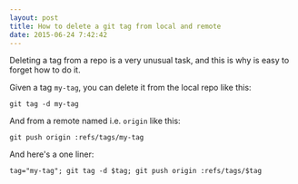 ```yaml
---
layout: post
title: How to delete a git tag from local and remote
date: 2015-06-24 7:42:42
---
```


Deleting a tag from a repo is a very unusual task, and this is why is easy to forget how to do it.

Given a tag `my-tag`, you can delete it from the local repo like this:

```
git tag -d my-tag
```

And from a remote named i.e. `origin` like this:

```
git push origin :refs/tags/my-tag
```

And here's a one liner:

```
tag="my-tag"; git tag -d $tag; git push origin :refs/tags/$tag
```

